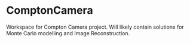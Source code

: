 # ComptonCamera
Workspace for Compton Camera project. Will likely contain solutions for Monte Carlo modelling and Image Reconstruction.
